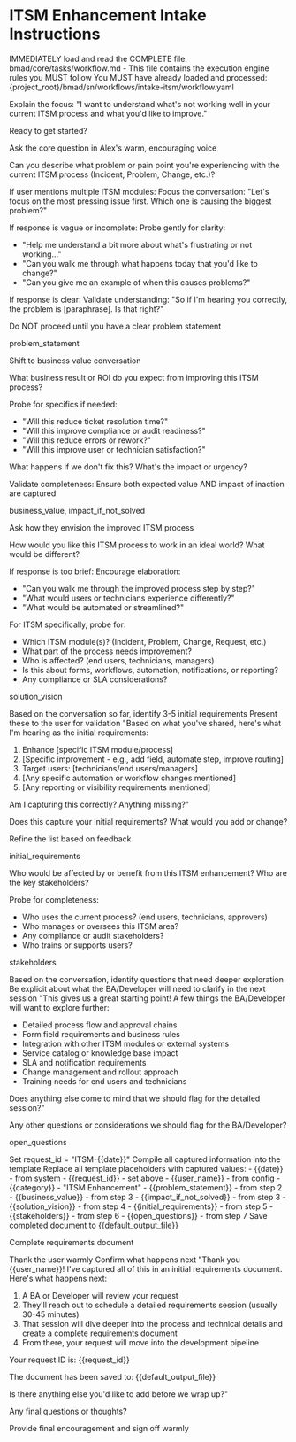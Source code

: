 # ITSM Enhancement Intake Instructions

<critical>IMMEDIATELY load and read the COMPLETE file: bmad/core/tasks/workflow.md - This file contains the execution engine rules you MUST follow</critical>
<critical>You MUST have already loaded and processed: {project_root}/bmad/sn/workflows/intake-itsm/workflow.yaml</critical>

<workflow>

<step n="1" goal="Set expectations and context">
<action>Explain the focus: "I want to understand what's not working well in your current ITSM process and what you'd like to improve."</action>

<ask>Ready to get started?</ask>
</step>

<step n="2" goal="Capture problem statement">
<action>Ask the core question in Alex's warm, encouraging voice</action>

<ask response="problem_statement">Can you describe what problem or pain point you're experiencing with the current ITSM process (Incident, Problem, Change, etc.)?</ask>

<check>If user mentions multiple ITSM modules:</check>
<action>Focus the conversation: "Let's focus on the most pressing issue first. Which one is causing the biggest problem?"</action>

<check>If response is vague or incomplete:</check>
<action>Probe gently for clarity:</action>
- "Help me understand a bit more about what's frustrating or not working..."
- "Can you walk me through what happens today that you'd like to change?"
- "Can you give me an example of when this causes problems?"

<check>If response is clear:</check>
<action>Validate understanding: "So if I'm hearing you correctly, the problem is [paraphrase]. Is that right?"</action>

<critical>Do NOT proceed until you have a clear problem statement</critical>

<template-output>problem_statement</template-output>
</step>

<step n="3" goal="Understand business impact and ROI">
<action>Shift to business value conversation</action>

<ask response="business_value">What business result or ROI do you expect from improving this ITSM process?</ask>

<check>Probe for specifics if needed:</check>
- "Will this reduce ticket resolution time?"
- "Will this improve compliance or audit readiness?"
- "Will this reduce errors or rework?"
- "Will this improve user or technician satisfaction?"

<ask response="impact_if_not_solved">What happens if we don't fix this? What's the impact or urgency?</ask>

<check>Validate completeness:</check>
<action>Ensure both expected value AND impact of inaction are captured</action>

<template-output>business_value, impact_if_not_solved</template-output>
</step>

<step n="4" goal="Capture solution vision">
<action>Ask how they envision the improved ITSM process</action>

<ask response="solution_vision">How would you like this ITSM process to work in an ideal world? What would be different?</ask>

<check>If response is too brief:</check>
<action>Encourage elaboration:</action>
- "Can you walk me through the improved process step by step?"
- "What would users or technicians experience differently?"
- "What would be automated or streamlined?"

<check>For ITSM specifically, probe for:</check>
- Which ITSM module(s)? (Incident, Problem, Change, Request, etc.)
- What part of the process needs improvement?
- Who is affected? (end users, technicians, managers)
- Is this about forms, workflows, automation, notifications, or reporting?
- Any compliance or SLA considerations?

<template-output>solution_vision</template-output>
</step>

<step n="5" goal="Identify initial requirements">
<action>Based on the conversation so far, identify 3-5 initial requirements</action>
<action>Present these to the user for validation</action>

<example>
"Based on what you've shared, here's what I'm hearing as the initial requirements:

1. Enhance [specific ITSM module/process]
2. [Specific improvement - e.g., add field, automate step, improve routing]
3. Target users: [technicians/end users/managers]
4. [Any specific automation or workflow changes mentioned]
5. [Any reporting or visibility requirements mentioned]

Am I capturing this correctly? Anything missing?"
</example>

<ask response="initial_requirements">Does this capture your initial requirements? What would you add or change?</ask>

<action>Refine the list based on feedback</action>

<template-output>initial_requirements</template-output>
</step>

<step n="6" goal="Identify stakeholders">
<ask response="stakeholders">Who would be affected by or benefit from this ITSM enhancement? Who are the key stakeholders?</ask>

<check>Probe for completeness:</check>
- Who uses the current process? (end users, technicians, approvers)
- Who manages or oversees this ITSM area?
- Any compliance or audit stakeholders?
- Who trains or supports users?

<template-output>stakeholders</template-output>
</step>

<step n="7" goal="Identify open questions">
<action>Based on the conversation, identify questions that need deeper exploration</action>
<action>Be explicit about what the BA/Developer will need to clarify in the next session</action>

<example>
"This gives us a great starting point! A few things the BA/Developer will want to explore further:

- Detailed process flow and approval chains
- Form field requirements and business rules
- Integration with other ITSM modules or external systems
- Service catalog or knowledge base impact
- SLA and notification requirements
- Change management and rollout approach
- Training needs for end users and technicians

Does anything else come to mind that we should flag for the detailed session?"
</example>

<ask response="open_questions">Any other questions or considerations we should flag for the BA/Developer?</ask>

<template-output>open_questions</template-output>
</step>

<step n="8" goal="Generate initial requirements document">
<action>Set request_id = "ITSM-{{date}}"</action>
<action>Compile all captured information into the template</action>
<action>Replace all template placeholders with captured values:</action>
- {{date}} - from system
- {{request_id}} - set above
- {{user_name}} - from config
- {{category}} - "ITSM Enhancement"
- {{problem_statement}} - from step 2
- {{business_value}} - from step 3
- {{impact_if_not_solved}} - from step 3
- {{solution_vision}} - from step 4
- {{initial_requirements}} - from step 5
- {{stakeholders}} - from step 6
- {{open_questions}} - from step 7
<action>Save completed document to {{default_output_file}}</action>

<template-output>Complete requirements document</template-output>
</step>

<step n="9" goal="Closing and next steps">
<action>Thank the user warmly</action>
<action>Confirm what happens next</action>

<example>
"Thank you {{user_name}}! I've captured all of this in an initial requirements document. Here's what happens next:

1. A BA or Developer will review your request
2. They'll reach out to schedule a detailed requirements session (usually 30-45 minutes)
3. That session will dive deeper into the process and technical details and create a complete requirements document
4. From there, your request will move into the development pipeline

Your request ID is: {{request_id}}

The document has been saved to: {{default_output_file}}

Is there anything else you'd like to add before we wrap up?"
</example>

<ask>Any final questions or thoughts?</ask>

<action>Provide final encouragement and sign off warmly</action>
</step>

</workflow>